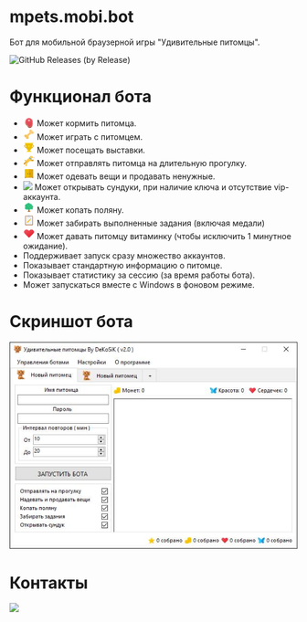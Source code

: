 # mpets.mobi.bot
Бот для мобильной браузерной игры "Удивительные питомцы".

![GitHub Releases (by Release)](https://img.shields.io/github/downloads/dekosik/mpets.mobi.bot/v2.0/total?style=social)

# Функционал бота
- <img src="https://raw.githubusercontent.com/dekosik/mpets.mobi.bot/master/mpets.mobi.bot/Resources/meat.png" width="20" style="vertical-align: sub;"/> Может кормить питомца.
- <img src="https://raw.githubusercontent.com/dekosik/mpets.mobi.bot/master/mpets.mobi.bot/Resources/game.png" width="20"> Может играть с питомцем.
- <img src="https://raw.githubusercontent.com/dekosik/mpets.mobi.bot/master/mpets.mobi.bot/Resources/cup.png" width="20"> Может посещать выставки.
- <img src="https://raw.githubusercontent.com/dekosik/mpets.mobi.bot/master/mpets.mobi.bot/Resources/travel.png" width="20"> Может отправлять питомца на длительную прогулку.
- <img src="https://raw.githubusercontent.com/dekosik/mpets.mobi.bot/master/mpets.mobi.bot/Resources/chest.png" width="20"> Может одевать вещи и продавать ненужные.
- <img src="https://mpets.mobi/view/image/item/chest1.png" width="20"> Может открывать сундуки, при наличие ключа и отсутствие vip-аккаунта.
- <img src="https://raw.githubusercontent.com/dekosik/mpets.mobi.bot/master/mpets.mobi.bot/Resources/garden.png" width="20"> Может копать поляну.
- <img src="https://raw.githubusercontent.com/dekosik/mpets.mobi.bot/master/mpets.mobi.bot/Resources/tasks.png" width="20"> Может забирать выполненные задания (включая медали)
- <img src="https://raw.githubusercontent.com/dekosik/mpets.mobi.bot/master/mpets.mobi.bot/Resources/heart.png" width="20"> Может давать питомцу витаминку (чтобы исключить 1 минутное ожидание).
- Поддерживает запуск сразу множество аккаунтов.
- Показывает стандартную информацию о питомце.
- Показывает статистику за сессию (за время работы бота).
- Может запускаться вместе с Windows в фоновом режиме.

# Скриншот бота
![alt скриншот бота](https://raw.githubusercontent.com/dekosik/mpets.mobi.bot/master/mpets.mobi.bot/ScreenHistory/v2.0.jpg)

# Контакты
[<img src="http://i.piccy.info/i9/c742da12d9e139947f50b1343ed51833/1559499216/42803/1321119/mpets_mobi_bot.png" width="400px;">](https://vk.cc/9oWxgt)
